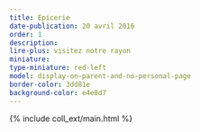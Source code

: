 ```yaml
---
title: Epicerie
date-publication: 20 avril 2016
order: 1
description: 
lire-plus: visitez notre rayon
miniature:
type-miniature: red-left
model: display-on-parent-and-no-personal-page
border-color: 3dd81e
background-color: e4e8d7
---
```




{% include coll_ext/main.html %}

